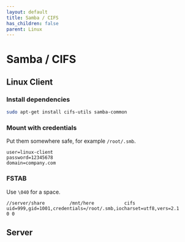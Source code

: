 ```yaml
---
layout: default
title: Samba / CIFS
has_children: false
parent: Linux
---
```


# Samba / CIFS

## Linux Client

### Install dependencies

```bash
sudo apt-get install cifs-utils samba-common
```

### Mount with credentials

Put them somewhere safe, for example  `/root/.smb`.

```
user=linux-client
password=12345678
domain=company.com
```

### FSTAB

Use `\040` for a space.

```
//server/share         /mnt/here           cifs    uid=999,gid=1001,credentials=/root/.smb,iocharset=utf8,vers=2.1         0 0
```

## Server
